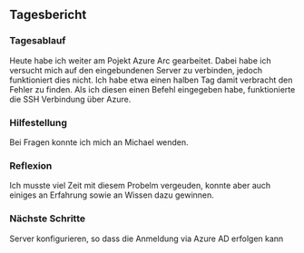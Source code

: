 ## Tagesbericht 


### Tagesablauf
Heute habe ich weiter am Pojekt Azure Arc gearbeitet. Dabei habe ich versucht mich auf den eingebundenen Server zu verbinden, jedoch funktioniert dies nicht. Ich habe etwa einen halben Tag damit verbracht den Fehler zu finden. Als ich diesen einen Befehl eingegeben habe, funktionierte die SSH Verbindung über Azure. 

### Hilfestellung
Bei Fragen konnte ich mich an Michael wenden.

### Reflexion
Ich musste viel Zeit mit diesem Probelm vergeuden, konnte aber auch einiges an Erfahrung sowie an Wissen dazu gewinnen.

### Nächste Schritte 
Server konfigurieren, so dass die Anmeldung via Azure AD erfolgen kann


